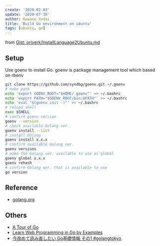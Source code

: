 ```yaml
---
create: '2020-02-03'
update: '2020-07-30'
author: Kawano Yudai
title: 'Build Go environment on ubuntu'
tags: [ubuntu, go]
---
```


from [Gist: oriverk/InstallLanguage2Ubuntu.md](https://gist.github.com/oriverk/5d0352c7ca673883d9326e5ce0fb2ae1)

## Setup

Use goenv to install Go.
goenv is package management tool which based on rbenv

```sh
git clone https://github.com/syndbg/goenv.git ~/.goenv
# make path
echo 'export GOENV_ROOT="$HOME/.goenv"' >> ~/.bashrc
echo 'export PATH="$GOENV_ROOT/bin:$PATH"' >> ~/.bashrc
echo 'eval "$(goenv init -)"' >> ~/.bashrc
# reload shell
exec $SHELL
# confirm goenv version
goenv --version
# check available Golang ver.
goenv install --list
# install Golang
goenv install x.x.x
# confirm available Golang ver.
goenv versions
# make the Golang ver. available to use as global
goenv global x.x.x
goenv rehash
# confirm Golang ver. that is available to use
go version
```

## Reference
- [golang.org](https://golang.org/)

## Others
- [A Tour of Go](https://tour.golang.org/welcome/1)
- [Learn Web Programming in Go by Examples](https://gowebexamples.com/)
- [今改めて読み直したい Go基礎情報 その1 #golangtokyo](https://budougumi0617.github.io/2019/06/20/golangtokyo25-read-again-awesome-go-article/)